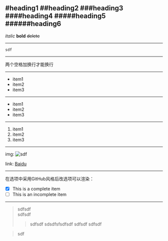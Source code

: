 


#heading1
##heading2
###heading3
####heading4
#####heading5
######heading6
---

*italic*
**bold** 
<del>delete<del>

---

```
sdf
```

---
两个空格加换行才能换行 
 
---
* item1
* item2
* item3

---
- item1
- item2
- item3

---
1. item1
2. item2
3. item3

---

img: ![sdf](/right.png)  

link: [Baidu](http://www.baidu.com)

---
在选项中采用GitHub风格后改选项可以渲染： 
- [x] This is a complete item
- [ ] This is an incomplete item

---
>sdfsdf  
>sdfsdf
>>sdfsdf  sdsdfsfsdfsdf sdfsdf
>sdfsdf


>sdf
